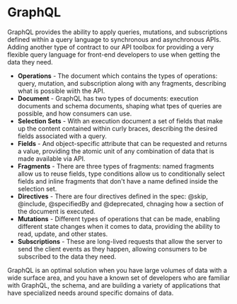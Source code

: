 # GraphQL
GraphQL provides the ability to apply queries, mutations, and subscriptions defined within a query language to synchronous and asynchronous APIs. Adding another type of contract to our API toolbox for providing a very flexible query language for front-end developers to use when getting the data they need.

- **Operations** - The document which contains the types of operations: query, mutation, and subscription along with any fragments, describing what is possible wiith the API.
- **Document** - GraphQL has two types of documents: execution documents and schema documents, shaping what tpes of queries are possible, and how consumers can use.
- **Selection Sets** - With an execution document a set of fields that make up the content contained within curly braces, describing the desired fields associated with a query.
- **Fields** - And object-specific attribute that can be requested and returns a value, providing the atomic unit of any combination of data that is made available via API.
- **Fragments** - There are three types of fragments: named fragments allow us to reuse fields, type conditions allow us to conditionally select fields and inline fragments that don't have a name defined inside the selection set.
- **Directives** - There are four directives defined in the spec: @skip, @include, @specifiedBy and @deprecated, chnaging how a section of the document is executed.
- **Mutations** - Different types of operations that can be made, enabling different state changes when it comes to data, providing the ability to read, update, and other states.
- **Subscriptions** - These are long-lived requests that allow the server to send the client events as they happen, allowing consumers to be subscribed to the data they need.

GraphQL is an optimal solution when you have large volumes of data with a wide surface area, and you have a known set of developers who are familiar with GraphQL, the schema, and are building a variety of applications that have specialized needs around specific domains of data.
